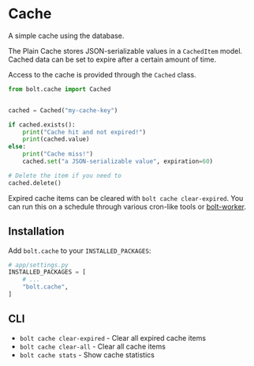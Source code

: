 # Cache

A simple cache using the database.

The Plain Cache stores JSON-serializable values in a `CachedItem` model.
Cached data can be set to expire after a certain amount of time.

Access to the cache is provided through the `Cached` class.

```python
from bolt.cache import Cached


cached = Cached("my-cache-key")

if cached.exists():
    print("Cache hit and not expired!")
    print(cached.value)
else:
    print("Cache miss!")
    cached.set("a JSON-serializable value", expiration=60)

# Delete the item if you need to
cached.delete()
```

Expired cache items can be cleared with `bolt cache clear-expired`.
You can run this on a schedule through various cron-like tools or [bolt-worker](../../../bolt-worker/bolt/worker/).

## Installation

Add `bolt.cache` to your `INSTALLED_PACKAGES`:

```python
# app/settings.py
INSTALLED_PACKAGES = [
    # ...
    "bolt.cache",
]
```

## CLI

- `bolt cache clear-expired` - Clear all expired cache items
- `bolt cache clear-all` - Clear all cache items
- `bolt cache stats` - Show cache statistics
